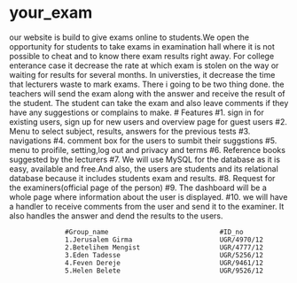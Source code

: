 # your_exam
our website is build to give exams online to students.We open the opportunity for students to take exams in examination hall where it is not possible to cheat and to know there exam results right away. For college enterance case it decrease the rate at which exam is stolen on the way or waiting for results for several months. In universties, it decrease the time that lecturers waste to mark exams. There i going to be two thing done. the teachers will send the exam along with the answer and receive the result of the student. The student can take the exam and also leave comments if they have any suggestions or complains to make.
     # Features
#1. sign in for existing users, sign up for new users and overview page for guest users
#2. Menu to select subject, results, answers for the previous tests
#3. navigations
#4. comment box for the users to sumbit their suggstions
#5. menu to proifile, setting,log out and privacy and terms
#6. Reference books suggested by the lecturers
#7. We will use MySQL for the database as it is easy, available and free.And also, the users are students and its relational database because it includes students exam and results.
#8. Request for the examiners(official page of the person)
#9. The dashboard will be a whole page where information about the user is displayed.
#10. we will have a handler to receive comments from the user and send it to the examiner. It also handles the answer and dend the results to the users.  

                  #Group_name                            #ID_no
                  1.Jerusalem Girma                      UGR/4970/12
                  2.Betelihem Mengist                    UGR/4777/12
                  3.Eden Tadesse                         UGR/5256/12
                  4.Feven Dereje                         UGR/9461/12
                  5.Helen Belete                         UGR/9526/12 

